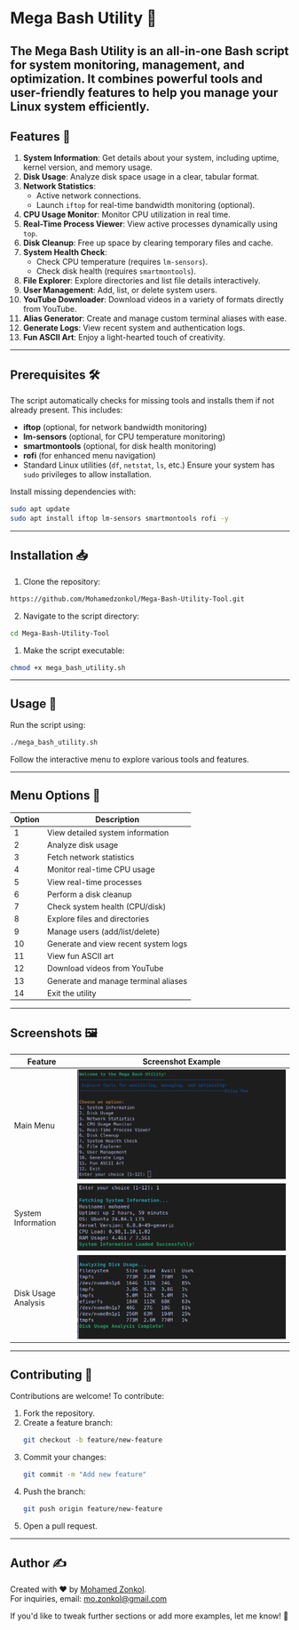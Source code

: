 # Mega Bash Utility 🚀

The **Mega Bash Utility** is an all-in-one Bash script for system monitoring, management, and optimization. It combines powerful tools and user-friendly features to help you manage your Linux system efficiently.
---

## Features 🌟

1. **System Information**: Get details about your system, including uptime, kernel version, and memory usage.
2. **Disk Usage**: Analyze disk space usage in a clear, tabular format.
3. **Network Statistics**:
   - Active network connections.
   - Launch `iftop` for real-time bandwidth monitoring (optional).
4. **CPU Usage Monitor**: Monitor CPU utilization in real time.
5. **Real-Time Process Viewer**: View active processes dynamically using `top`.
6. **Disk Cleanup**: Free up space by clearing temporary files and cache.
7. **System Health Check**:
   - Check CPU temperature (requires `lm-sensors`).
   - Check disk health (requires `smartmontools`).
8. **File Explorer**: Explore directories and list file details interactively.
9. **User Management**: Add, list, or delete system users.
10. **YouTube Downloader**: Download videos in a variety of formats directly from YouTube.
11. **Alias Generator**: Create and manage custom terminal aliases with ease.
12. **Generate Logs**: View recent system and authentication logs.
13. **Fun ASCII Art**: Enjoy a light-hearted touch of creativity.

---

## Prerequisites 🛠️

The script automatically checks for missing tools and installs them if not already present. This includes:
- **iftop** (optional, for network bandwidth monitoring)
- **lm-sensors** (optional, for CPU temperature monitoring)
- **smartmontools** (optional, for disk health monitoring)
- **rofi** (for enhanced menu navigation)
- Standard Linux utilities (`df`, `netstat`, `ls`, etc.)
Ensure your system has `sudo` privileges to allow installation.

Install missing dependencies with:
 
```bash
sudo apt update
sudo apt install iftop lm-sensors smartmontools rofi -y
```

---

## Installation 📥

1. Clone the repository:
 
```bash
https://github.com/Mohamedzonkol/Mega-Bash-Utility-Tool.git
```
2. Navigate to the script directory:
 
```bash
cd Mega-Bash-Utility-Tool
```
1. Make the script executable:
 
```bash
chmod +x mega_bash_utility.sh
```

---

## Usage 📘

Run the script using: 

```bash
./mega_bash_utility.sh
```
Follow the interactive menu to explore various tools and features.

---

## Menu Options 📜

| Option | Description                                |
|--------|--------------------------------------------|
| 1      | View detailed system information           |
| 2      | Analyze disk usage                         |
| 3      | Fetch network statistics                   |
| 4      | Monitor real-time CPU usage                |
| 5      | View real-time processes                   |
| 6      | Perform a disk cleanup                     |
| 7      | Check system health (CPU/disk)             |
| 8      | Explore files and directories              |
| 9      | Manage users (add/list/delete)             |
| 10     | Generate and view recent system logs       |
| 11     | View fun ASCII art                         |
| 12     | Download videos from YouTube               |
| 13     | Generate and manage terminal aliases       |
| 14     | Exit the utility                           |

---

## Screenshots 🖼️

| Feature                  | Screenshot Example                                               |
|--------------------------|------------------------------------------------------------------|
| Main Menu                | ![Main Menu](screenshots/main_menu.png)                          |
| System Information       | ![System Information](screenshots/system_information.png)        |
| Disk Usage Analysis      | ![Disk Usage Analysis](screenshots/disk_usage.png)               |

---

## Contributing 🤝

Contributions are welcome! To contribute:

1. Fork the repository.
2. Create a feature branch:
   ```bash
   git checkout -b feature/new-feature
   ```
3. Commit your changes:
   ```bash
   git commit -m "Add new feature"
   ```
4. Push the branch:
   ```bash
   git push origin feature/new-feature
   ```
5. Open a pull request.

---

## Author ✍️  
Created with ❤️ by [Mohamed Zonkol](https://github.com/mohamedzonkol).  
For inquiries, email: mo.zonkol@gmail.com

If you'd like to tweak further sections or add more examples, let me know! 🚀

